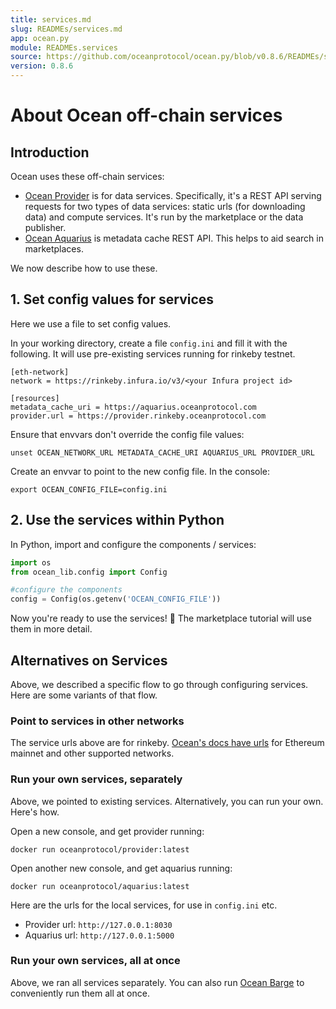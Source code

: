 ```yaml
---
title: services.md
slug: READMEs/services.md
app: ocean.py
module: READMEs.services
source: https://github.com/oceanprotocol/ocean.py/blob/v0.8.6/READMEs/services.md
version: 0.8.6
---
```

<!--
Copyright 2022 Ocean Protocol Foundation
SPDX-License-Identifier: Apache-2.0
-->

# About Ocean off-chain services

## Introduction

Ocean uses these off-chain services:

-   [Ocean Provider](https://github.com/oceanprotocol/provider) is for data services. Specifically, it's a REST API serving requests for two types of data services: static urls (for downloading data) and compute services. It's run by the marketplace or the data publisher.
-   [Ocean Aquarius](https://github.com/oceanprotocol/aquarius) is metadata cache REST API. This helps to aid search in marketplaces.

We now describe how to use these.

## 1. Set config values for services

Here we use a file to set config values.

In your working directory, create a file `config.ini` and fill it with the following. It will use pre-existing services running for rinkeby testnet.

    [eth-network]
    network = https://rinkeby.infura.io/v3/<your Infura project id>

    [resources]
    metadata_cache_uri = https://aquarius.oceanprotocol.com
    provider.url = https://provider.rinkeby.oceanprotocol.com

Ensure that envvars don't override the config file values:

```console
unset OCEAN_NETWORK_URL METADATA_CACHE_URI AQUARIUS_URL PROVIDER_URL
```

Create an envvar to point to the new config file. In the console:

```console
export OCEAN_CONFIG_FILE=config.ini
```

## 2. Use the services within Python

In Python, import and configure the components / services:

```python
import os
from ocean_lib.config import Config

#configure the components
config = Config(os.getenv('OCEAN_CONFIG_FILE'))
```

Now you're ready to use the services! 🐳 The marketplace tutorial will use them in more detail.

## Alternatives on Services

Above, we described a specific flow to go through configuring services. Here are some variants of that flow.

### Point to services in other networks

The service urls above are for rinkeby. [Ocean's docs have urls](https://docs.oceanprotocol.com/concepts/networks) for Ethereum mainnet and other supported networks.

### Run your own services, separately

Above, we pointed to existing services. Alternatively, you can run your own. Here's how.

Open a new console, and get provider running:

```console
docker run oceanprotocol/provider:latest
```

Open another new console, and get aquarius running:

```console
docker run oceanprotocol/aquarius:latest
```

Here are the urls for the local services, for use in `config.ini` etc.

-   Provider url: `http://127.0.0.1:8030`
-   Aquarius url: `http://127.0.0.1:5000`

### Run your own services, all at once

Above, we ran all services separately. You can also run [Ocean Barge](https://github.com/oceanprotocol/barge) to conveniently run them all at once.
